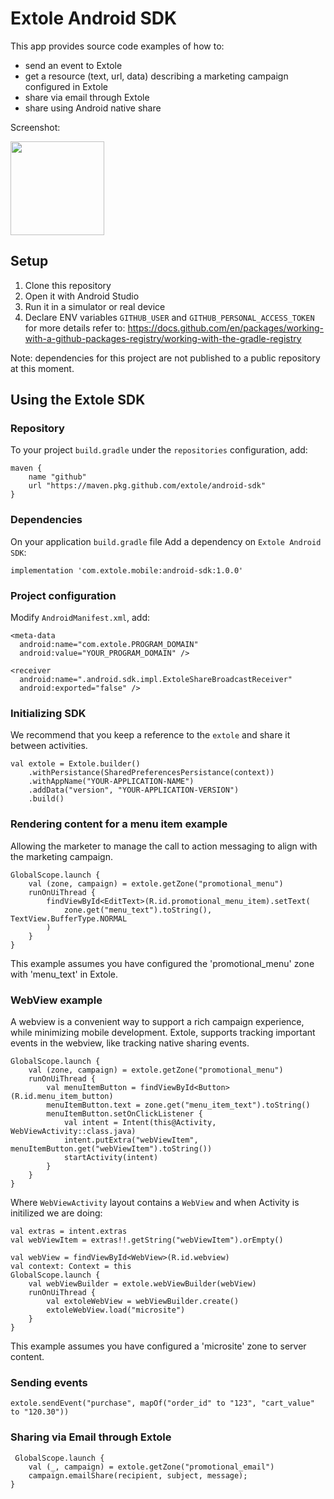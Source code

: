 # Extole Android SDK

This app provides source code examples of how to:
- send an event to Extole
- get a resource (text, url, data) describing a marketing campaign configured in Extole
- share via email through Extole
- share using Android native share

Screenshot:

[<img src="https://user-images.githubusercontent.com/304224/130804856-ee7b5404-4a8d-4975-ad17-85cc0bf6e253.png" width="150">](https://github.com/extole/android-sdk/blob/master/app/src/main/java/com/extole/androidsdk/MainActivity.kt)

## Setup

1. Clone this repository
2. Open it with Android Studio
3. Run it in a simulator or real device
4. Declare ENV variables `GITHUB_USER` and `GITHUB_PERSONAL_ACCESS_TOKEN` for more details refer to: https://docs.github.com/en/packages/working-with-a-github-packages-registry/working-with-the-gradle-registry

Note: dependencies for this project are not published to a public repository at this moment.

## Using the Extole SDK

### Repository

To your project `build.gradle` under the `repositories` configuration, add:

```
maven {
    name "github"
    url "https://maven.pkg.github.com/extole/android-sdk"
}
```

### Dependencies

On your application `build.gradle` file Add a dependency on `Extole Android SDK`:

```
implementation 'com.extole.mobile:android-sdk:1.0.0'
```

### Project configuration

Modify `AndroidManifest.xml`, add:

```
<meta-data
  android:name="com.extole.PROGRAM_DOMAIN"
  android:value="YOUR_PROGRAM_DOMAIN" />

<receiver
  android:name=".android.sdk.impl.ExtoleShareBroadcastReceiver"
  android:exported="false" />
```

### Initializing SDK
We recommend that you keep a reference to the `extole` and share it between activities.

```
val extole = Extole.builder()
    .withPersistance(SharedPreferencesPersistance(context))
    .withAppName("YOUR-APPLICATION-NAME")
    .addData("version", "YOUR-APPLICATION-VERSION")
    .build()
```

### Rendering content for a menu item example

Allowing the marketer to manage the call to action messaging to align with the marketing campaign.

```
GlobalScope.launch {
    val (zone, campaign) = extole.getZone("promotional_menu")
    runOnUiThread {
        findViewById<EditText>(R.id.promotional_menu_item).setText(
            zone.get("menu_text").toString(), TextView.BufferType.NORMAL
        )
    }
}
```

This example assumes you have configured the 'promotional_menu' zone with 'menu_text' in Extole.

### WebView example

A webview is a convenient way to support a rich campaign experience, while minimizing mobile development. Extole,
supports tracking important events in the webview, like tracking native sharing events.

```
GlobalScope.launch {
    val (zone, campaign) = extole.getZone("promotional_menu")
    runOnUiThread {
        val menuItemButton = findViewById<Button>(R.id.menu_item_button)
        menuItemButton.text = zone.get("menu_item_text").toString()
        menuItemButton.setOnClickListener {
            val intent = Intent(this@Activity, WebViewActivity::class.java)
            intent.putExtra("webViewItem", menuItemButton.get("webViewItem").toString())
            startActivity(intent)
        }
    }
}
```

Where `WebViewActivity` layout contains a `WebView` and when Activity is initilized we are doing:

```
val extras = intent.extras
val webViewItem = extras!!.getString("webViewItem").orEmpty()

val webView = findViewById<WebView>(R.id.webview)
val context: Context = this
GlobalScope.launch {
    val webViewBuilder = extole.webViewBuilder(webView)
    runOnUiThread {
        val extoleWebView = webViewBuilder.create()
        extoleWebView.load("microsite")
    }
}
```

This example assumes you have configured a 'microsite' zone to server content.


### Sending events

```
extole.sendEvent("purchase", mapOf("order_id" to "123", "cart_value" to "120.30"))
```

### Sharing via Email through Extole

```
 GlobalScope.launch {
    val (_, campaign) = extole.getZone("promotional_email")
    campaign.emailShare(recipient, subject, message);
}
```
